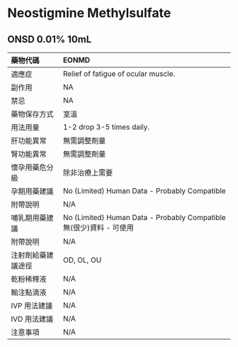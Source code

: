 # Neostigmine Methylsulfate

## ONSD 0.01% 10mL

| 藥物代碼           | EONMD                                                               |
|:-------------------|:--------------------------------------------------------------------|
| 適應症             | Relief of fatigue of ocular muscle.                                 |
| 副作用             | NA                                                                  |
| 禁忌               | NA                                                                  |
| 藥物保存方式       | 室溫                                                                |
| 用法用量           | 1-2 drop 3-5 times daily.                                           |
| 肝功能異常         | 無需調整劑量                                                        |
| 腎功能異常         | 無需調整劑量                                                        |
| 懷孕用藥危分級     | 除非治療上需要                                                      |
| 孕期用藥建議       | No (Limited) Human Data - Probably Compatible                       |
| 附帶說明           | N/A                                                                 |
| 哺乳期用藥建議     | No (Limited) Human Data - Probably Compatible 無(很少)資料 - 可使用 |
| 附帶說明           | N/A                                                                 |
| 注射劑給藥建議途徑 | OD, OL, OU                                                          |
| 乾粉稀釋液         | N/A                                                                 |
| 輸注點滴液         | N/A                                                                 |
| IVP 用法建議       | N/A                                                                 |
| IVD 用法建議       | N/A                                                                 |
| 注意事項           | N/A                                                                 |

